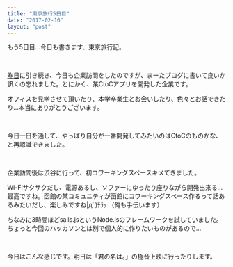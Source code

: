 ```yaml
---
title: "東京旅行5日目"
date: "2017-02-16"
layout: "post"
---
```


もう5日目...今日も書きます、東京旅行記。

 

[昨日](https://blog.i544c.me/2017/02/15/tokyo-travel-2017-spring-4/)に引き続き、今日も企業訪問をしたのですが、まーたブログに書いて良いか訊くの忘れました。とにかく、某CtoCアプリを開発した企業です。

オフィスを見学させて頂いたり、本学卒業生とお会いしたり、色々とお話できたり...本当にありがとうございます。

 

今日一日を通して、やっぱり自分が一番開発してみたいのはCtoCのものかな、と再認識できました。

 

企業訪問後は渋谷に行って、初コワーキングスペースキメてきました。

Wi-Fiサクサクだし、電源あるし、ソファーにゆったり座りながら開発出来る...最高ですね。函館の某コミュニティが函館にコワーキングスペース作るって話あるみたいだし、楽しみですね|дﾟ)ﾁﾗｯ （俺も手伝います）

ちなみに3時間ほどsails.jsというNode.jsのフレームワークを試していました。ちょっと今回のハッカソンとは別で個人的に作りたいものがあるので...

 

今日はこんな感じです。明日は「君の名は。」の極音上映に行ったりします。
